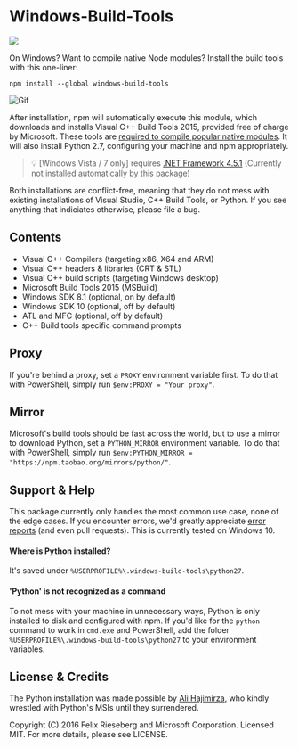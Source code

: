 # Windows-Build-Tools
<a href="https://ci.appveyor.com/project/felixrieseberg/windows-build-tools"><img src="https://ci.appveyor.com/api/projects/status/gpna6y54wnfp07xr?svg=true" /></a>

On Windows? Want to compile native Node modules? Install the build tools with this one-liner:

```
npm install --global windows-build-tools
```

![Gif](https://cloud.githubusercontent.com/assets/1426799/15993939/2bbb470a-30aa-11e6-9cde-94c39b3f35cb.gif)

After installation, npm will automatically execute this module, which downloads and installs Visual C++ Build Tools 2015, provided free of charge by Microsoft. These tools are [required to compile popular native modules](https://github.com/nodejs/node-gyp). It will also install Python 2.7, configuring your machine and npm appropriately.

 > :bulb: [Windows Vista / 7 only] requires [.NET Framework 4.5.1](http://www.microsoft.com/en-us/download/details.aspx?id=40773) (Currently not installed automatically by this package)

Both installations are conflict-free, meaning that they do not mess with existing installations of Visual Studio, C++ Build Tools, or Python. If you see anything that indiciates otherwise, please file a bug.

## Contents

 - Visual C++ Compilers (targeting x86, X64 and ARM)
 - Visual C++ headers & libraries (CRT & STL)
 - Visual C++ build scripts (targeting Windows desktop)
 - Microsoft Build Tools 2015 (MSBuild)
 - Windows SDK 8.1 (optional, on by default)
 - Windows SDK 10 (optional, off by default)
 - ATL and MFC (optional, off by default)
 - C++ Build tools specific command prompts

## Proxy
If you're behind a proxy, set a `PROXY` environment variable first. To do that with PowerShell, simply run `$env:PROXY = "Your proxy"`.

## Mirror
Microsoft's build tools should be fast across the world, but to use a mirror to download Python, set a `PYTHON_MIRROR` environment variable. To do that with PowerShell, simply run `$env:PYTHON_MIRROR = "https://npm.taobao.org/mirrors/python/"`.

## Support & Help

This package currently only handles the most common use case, none of the edge cases. If you encounter errors, we'd greatly appreciate [error reports](https://github.com/felixrieseberg/windows-build-tools) (and even pull requests). This is currently tested on Windows 10.

#### Where is Python installed?
It's saved under `%USERPROFILE%\.windows-build-tools\python27`.

#### 'Python' is not recognized as a command
To not mess with your machine in unnecessary ways, Python is only installed to disk and configured with npm. If you'd like for the `python` command to work in `cmd.exe` and PowerShell, add the folder `%USERPROFILE%\.windows-build-tools\python27` to your environment variables.

## License & Credits

The Python installation was made possible by [Ali Hajimirza](https://github.com/A92hm), who kindly wrestled with Python's MSIs until they surrendered.

Copyright (C) 2016 Felix Rieseberg and Microsoft Corporation. Licensed MIT. For more details, please see LICENSE.
